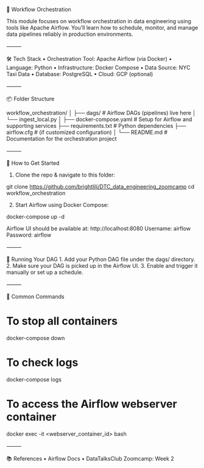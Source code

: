 
🧭 Workflow Orchestration

This module focuses on workflow orchestration in data engineering using tools like Apache Airflow. You’ll learn how to schedule, monitor, and manage data pipelines reliably in production environments.

⸻

🛠️ Tech Stack
	•	Orchestration Tool: Apache Airflow (via Docker)
	•	Language: Python
	•	Infrastructure: Docker Compose
	•	Data Source: NYC Taxi Data
	•	Database: PostgreSQL
	•	Cloud: GCP (optional)

⸻

📦 Folder Structure

workflow_orchestration/
│
├── dags/                    # Airflow DAGs (pipelines) live here
│   └── ingest_local.py
│
├── docker-compose.yaml      # Setup for Airflow and supporting services
├── requirements.txt         # Python dependencies
├── airflow.cfg              # (if customized configuration)
│
└── README.md                # Documentation for the orchestration project


⸻

🚀 How to Get Started

1. Clone the repo & navigate to this folder:

git clone https://github.com/brightlili/DTC_data_engineering_zoomcamp
cd workflow_orchestration

2. Start Airflow using Docker Compose:

docker-compose up -d

Airflow UI should be available at: http://localhost:8080
Username: airflow
Password: airflow

⸻

🐍 Running Your DAG
	1.	Add your Python DAG file under the dags/ directory.
	2.	Make sure your DAG is picked up in the Airflow UI.
	3.	Enable and trigger it manually or set up a schedule.

⸻

🔄 Common Commands

# To stop all containers
docker-compose down

# To check logs
docker-compose logs

# To access the Airflow webserver container
docker exec -it <webserver_container_id> bash


⸻

📚 References
	•	Airflow Docs
	•	DataTalksClub Zoomcamp: Week 2